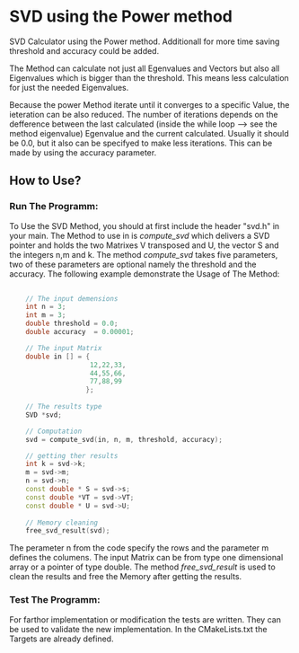 # SVD using the Power method
SVD Calculator using the Power method. Additionall for more time saving threshold  and accuracy could be added.

The Method can calculate not just all Egenvalues and Vectors but also all Eigenvalues which is bigger than the threshold. This means less calculation for just the needed Eigenvalues.  

Because the power Method iterate until it converges  to a specific Value, the ieteration can be also reduced. The number of iterations depends on the defference between the last calculated (inside the while loop --> see the method eigenvalue) Egenvalue and the current calculated. Usually it should be 0.0, but it also can be specifyed to make less iterations. This can be made by using the accuracy parameter.

## How to Use?
### Run The Programm:
To Use the SVD Method, you should at first include the header "svd.h" in your main. The Method to use in is _compute\_svd_ which delivers a SVD pointer and holds the two Matrixes V transposed and U, the vector S and the integers n,m and k.
The method  _compute\_svd_ takes five parameters, two of these parameters are optional namely the threshold and the accuracy. The following example demonstrate the Usage of The Method: 

```cpp
    
    // The input demensions
    int n = 3;
    int m = 3;
    double threshold = 0.0;
    double accuracy  = 0.00001;

    // The input Matrix
    double in [] = {
                    12,22,33,
                    44,55,66,
                    77,88,99
                   };
    
    // The results type 
    SVD *svd;

    // Computation
    svd = compute_svd(in, n, m, threshold, accuracy);

    // getting ther results
    int k = svd->k;
    m = svd->m;
    n = svd->n;
    const double * S = svd->s;
    const double *VT = svd->VT;
    const double * U = svd->U;
    
    // Memory cleaning
    free_svd_result(svd);

```

The perameter n from the code specify the rows and the parameter m defines the columens. The input Matrix can be from type one dimensional array or a pointer of type double. The method _free\_svd\_result_  is used to clean the results and free the Memory after getting the results.

### Test The Programm:    
For farthor implementation or modification the tests are written. They can be used to validate the new implementation. In the CMakeLists.txt the Targets are already defined.  

